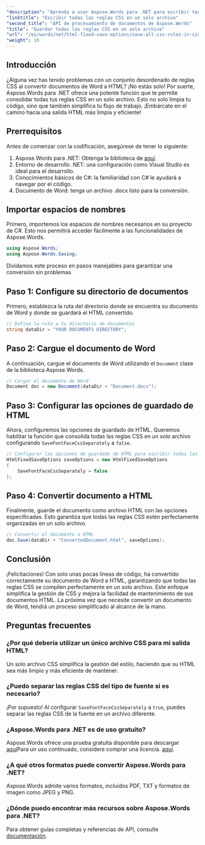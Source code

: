 ```yaml
---
"description": "Aprenda a usar Aspose.Words para .NET para escribir todas las reglas CSS en un solo archivo al guardar documentos con HtmlFixedSaveOptions. Siga este tutorial detallado para obtener instrucciones paso a paso."
"linktitle": "Escribir todas las reglas CSS en un solo archivo"
"second_title": "API de procesamiento de documentos de Aspose.Words"
"title": "Guardar todas las reglas CSS en un solo archivo"
"url": "/es/words/net/html-fixed-save-options/save-all-css-rules-in-single-file/"
"weight": 10
---
```


## Introducción

¿Alguna vez has tenido problemas con un conjunto desordenado de reglas CSS al convertir documentos de Word a HTML? ¡No estás solo! Por suerte, Aspose.Words para .NET ofrece una potente función que te permite consolidar todas tus reglas CSS en un solo archivo. Esto no solo limpia tu código, sino que también simplifica tu flujo de trabajo. ¡Embárcate en el camino hacia una salida HTML más limpia y eficiente!

## Prerrequisitos

Antes de comenzar con la codificación, asegúrese de tener lo siguiente:

1. Aspose.Words para .NET: Obtenga la biblioteca de [aquí](https://releases.aspose.com/words/net/).
2. Entorno de desarrollo .NET: una configuración como Visual Studio es ideal para el desarrollo.
3. Conocimientos básicos de C#: la familiaridad con C# le ayudará a navegar por el código.
4. Documento de Word: tenga un archivo .docx listo para la conversión.

## Importar espacios de nombres

Primero, importemos los espacios de nombres necesarios en su proyecto de C#. Esto nos permitirá acceder fácilmente a las funcionalidades de Aspose.Words.

```csharp
using Aspose.Words;
using Aspose.Words.Saving;
```

Dividamos este proceso en pasos manejables para garantizar una conversión sin problemas.

## Paso 1: Configure su directorio de documentos

Primero, establezca la ruta del directorio donde se encuentra su documento de Word y donde se guardará el HTML convertido.

```csharp
// Define la ruta a tu directorio de documentos
string dataDir = "YOUR DOCUMENTS DIRECTORY";
```

## Paso 2: Cargue el documento de Word

A continuación, cargue el documento de Word utilizando el `Document` clase de la biblioteca Aspose.Words.

```csharp
// Cargar el documento de Word
Document doc = new Document(dataDir + "Document.docx");
```

## Paso 3: Configurar las opciones de guardado de HTML

Ahora, configuremos las opciones de guardado de HTML. Queremos habilitar la función que consolida todas las reglas CSS en un solo archivo configurando `SaveFontFaceCssSeparately` a `false`.

```csharp
// Configurar las opciones de guardado de HTML para escribir todas las reglas CSS en un solo archivo
HtmlFixedSaveOptions saveOptions = new HtmlFixedSaveOptions 
{ 
    SaveFontFaceCssSeparately = false 
};
```

## Paso 4: Convertir documento a HTML

Finalmente, guarde el documento como archivo HTML con las opciones especificadas. Esto garantiza que todas las reglas CSS estén perfectamente organizadas en un solo archivo.

```csharp
// Convertir el documento a HTML
doc.Save(dataDir + "ConvertedDocument.html", saveOptions);
```

## Conclusión

¡Felicitaciones! Con solo unas pocas líneas de código, ha convertido correctamente su documento de Word a HTML, garantizando que todas las reglas CSS se compilen perfectamente en un solo archivo. Este enfoque simplifica la gestión de CSS y mejora la facilidad de mantenimiento de sus documentos HTML. La próxima vez que necesite convertir un documento de Word, tendrá un proceso simplificado al alcance de la mano.

## Preguntas frecuentes

### ¿Por qué debería utilizar un único archivo CSS para mi salida HTML?
Un solo archivo CSS simplifica la gestión del estilo, haciendo que su HTML sea más limpio y más eficiente de mantener.

### ¿Puedo separar las reglas CSS del tipo de fuente si es necesario?
¡Por supuesto! Al configurar `SaveFontFaceCssSeparately` a `true`, puedes separar las reglas CSS de la fuente en un archivo diferente.

### ¿Aspose.Words para .NET es de uso gratuito?
Aspose.Words ofrece una prueba gratuita disponible para descargar [aquí](https://releases.aspose.com/)Para un uso continuado, considere comprar una licencia. [aquí](https://purchase.aspose.com/buy).

### ¿A qué otros formatos puede convertir Aspose.Words para .NET?
Aspose.Words admite varios formatos, incluidos PDF, TXT y formatos de imagen como JPEG y PNG.

### ¿Dónde puedo encontrar más recursos sobre Aspose.Words para .NET?
Para obtener guías completas y referencias de API, consulte [documentación](https://reference.aspose.com/words/net/).